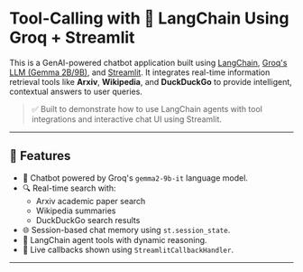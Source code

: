 # Tool-Calling with 🧠 LangChain Using Groq + Streamlit



This is a GenAI-powered chatbot application built using [LangChain](https://www.langchain.com/), [Groq's LLM (Gemma 2B/9B)](https://groq.com/), and [Streamlit](https://streamlit.io/). It integrates real-time information retrieval tools like **Arxiv**, **Wikipedia**, and **DuckDuckGo** to provide intelligent, contextual answers to user queries.

> ✅ Built to demonstrate how to use LangChain agents with tool integrations and interactive chat UI using Streamlit.

---

## 🚀 Features

- 🤖 Chatbot powered by Groq's `gemma2-9b-it` language model.
- 🔍 Real-time search with:
  - Arxiv academic paper search
  - Wikipedia summaries
  - DuckDuckGo search results
- 🌐 Session-based chat memory using `st.session_state`.
- 📡 LangChain agent tools with dynamic reasoning.
- 🧩 Live callbacks shown using `StreamlitCallbackHandler`.

---

